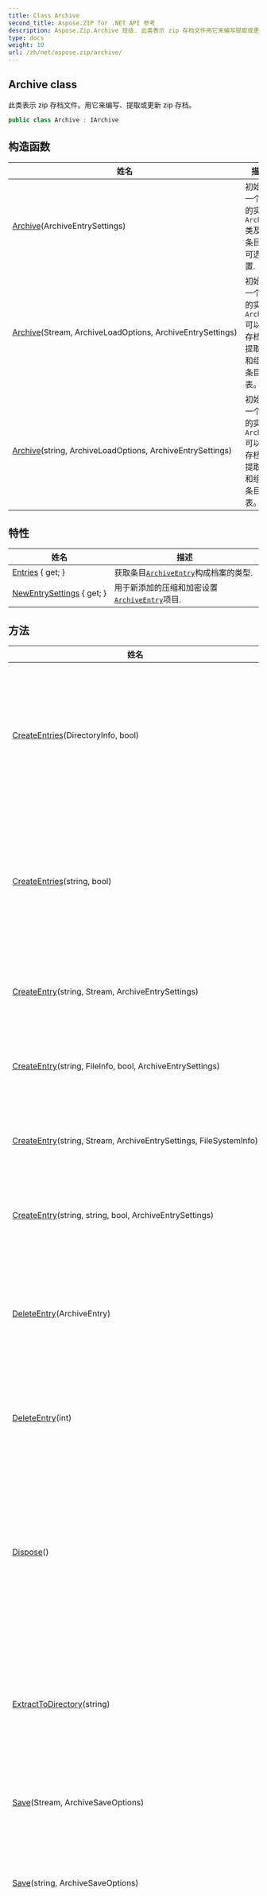 ```yaml
---
title: Class Archive
second_title: Aspose.ZIP for .NET API 参考
description: Aspose.Zip.Archive 班级. 此类表示 zip 存档文件用它来编写提取或更新 zip 存档
type: docs
weight: 10
url: /zh/net/aspose.zip/archive/
---
```

## Archive class

此类表示 zip 存档文件。用它来编写、提取或更新 zip 存档。

```csharp
public class Archive : IArchive
```

## 构造函数

| 姓名 | 描述 |
| --- | --- |
| [Archive](archive/#constructor)(ArchiveEntrySettings) | 初始化一个新的实例`Archive`类及其条目的可选设置. |
| [Archive](archive/#constructor_1)(Stream, ArchiveLoadOptions, ArchiveEntrySettings) | 初始化一个新的实例`Archive`可以从存档中提取类和组合条目列表。 |
| [Archive](archive/#constructor_2)(string, ArchiveLoadOptions, ArchiveEntrySettings) | 初始化一个新的实例`Archive`可以从存档中提取类和组合条目列表。 |

## 特性

| 姓名 | 描述 |
| --- | --- |
| [Entries](../../aspose.zip/archive/entries/) { get; } | 获取条目[`ArchiveEntry`](../archiveentry/)构成档案的类型. |
| [NewEntrySettings](../../aspose.zip/archive/newentrysettings/) { get; } | 用于新添加的压缩和加密设置[`ArchiveEntry`](../archiveentry/)项目. |

## 方法

| 姓名 | 描述 |
| --- | --- |
| [CreateEntries](../../aspose.zip/archive/createentries/#createentries)(DirectoryInfo, bool) | 将给定目录中的所有文件和目录递归添加到存档中。 |
| [CreateEntries](../../aspose.zip/archive/createentries/#createentries_1)(string, bool) | 将给定目录中的所有文件和目录递归添加到存档中。 |
| [CreateEntry](../../aspose.zip/archive/createentry/#createentry_1)(string, Stream, ArchiveEntrySettings) | 在存档中创建单个条目。 |
| [CreateEntry](../../aspose.zip/archive/createentry/#createentry)(string, FileInfo, bool, ArchiveEntrySettings) | 在存档中创建单个条目。 |
| [CreateEntry](../../aspose.zip/archive/createentry/#createentry_2)(string, Stream, ArchiveEntrySettings, FileSystemInfo) | 在存档中创建单个条目。 |
| [CreateEntry](../../aspose.zip/archive/createentry/#createentry_3)(string, string, bool, ArchiveEntrySettings) | 在存档中创建单个条目。 |
| [DeleteEntry](../../aspose.zip/archive/deleteentry/#deleteentry)(ArchiveEntry) | 从条目列表中删除第一次出现的特定条目。 |
| [DeleteEntry](../../aspose.zip/archive/deleteentry/#deleteentry_1)(int) | 按索引从条目列表中删除条目。 |
| [Dispose](../../aspose.zip/archive/dispose/)() | 执行与释放、释放或重置非托管资源相关的应用程序定义的任务。 |
| [ExtractToDirectory](../../aspose.zip/archive/extracttodirectory/)(string) | 将存档中的所有文件提取到提供的目录中。 |
| [Save](../../aspose.zip/archive/save/#save)(Stream, ArchiveSaveOptions) | 将存档保存到提供的流中。 |
| [Save](../../aspose.zip/archive/save/#save_1)(string, ArchiveSaveOptions) | 将存档保存到提供的目标文件。 |
| [SaveSplit](../../aspose.zip/archive/savesplit/)(string, SplitArchiveSaveOptions) | 将多卷存档保存到提供的目标目录。 |

### 也可以看看

* interface [IArchive](../iarchive/)
* 命名空间 [Aspose.Zip](../../aspose.zip/)
* 部件 [Aspose.Zip](../../)


